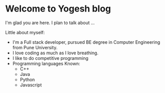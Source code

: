 # Welcome to Yogesh blog

I'm glad you are here. I plan to talk about ...

Little about myself:
- I'm a Full stack developer, pursued BE degree in Computer Engineering from Pune University.
- I love coding as much as I love breathing.
- I like to do competitive programming
- Programming languages Known:
  - C++
  - Java
  - Python
  - Javascript
